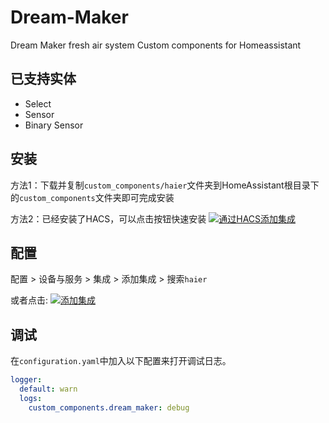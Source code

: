 # Dream-Maker
Dream Maker fresh air system Custom components for Homeassistant


## 已支持实体

- Select
- Sensor
- Binary Sensor


## 安装

方法1：下载并复制`custom_components/haier`文件夹到HomeAssistant根目录下的`custom_components`文件夹即可完成安装

方法2：已经安装了HACS，可以点击按钮快速安装 [![通过HACS添加集成](https://my.home-assistant.io/badges/hacs_repository.svg)](https://my.home-assistant.io/redirect/hacs_repository/?owner=smc326&repository=dream_maker&category=integration)

## 配置

配置 > 设备与服务 >  集成 >  添加集成 > 搜索`haier`

或者点击: [![添加集成](https://my.home-assistant.io/badges/config_flow_start.svg)](https://my.home-assistant.io/redirect/config_flow_start?domain=dream_maker)

## 调试
在`configuration.yaml`中加入以下配置来打开调试日志。

```yaml
logger:
  default: warn
  logs:
    custom_components.dream_maker: debug
```
